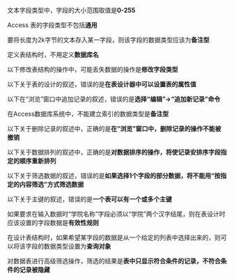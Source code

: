 文本字段类型中，字段的大小范围取值是**0-255**

Access 表的字段类型不包括**通用**

要将长度为2k字节的文本存入某一字段，则该字段的数据类型应该为**备注型**

定义表结构时，不用定义**数据库名**

以下修改表结构的操作中，可能丢失数据的操作是**修改字段类型**

以下关于表的设计的叙述，错误的是**在表设计器中可以设置表的属性值**

以下在“浏览”窗口中追加记录的叙述，错误的是**选择“编辑”→“追加新记录”命令**

在Access数据库系统中，不能建立索引的数据类型是**备注型**

以下关于删除记录的叙述中，正确的是**在“浏览”窗口中，删除记录的操作不能被撤销**

以下关于数据排列的叙述中，正确的是**对数据排序的操作，将使记录安排序字段指定的顺序重新排列**

以下关于筛选数据的叙述，错误的是**如果选择1个字段的部分数据，将不能用“按指定的内容筛选”方式筛选数据**

以下关于主键的叙述，错误的是**一个表可以有一个或多个主键**

如果要求在输入数据时“学院名称”字段必须以“学院”两个汉字结尾，则在表设计时应该设置的字段数据是**有效性规则**

在设计表结构时，如果希望某字段的数据是从一个给定的列表中选择出来的，则可以将该字段的数据类型设置为**查询对象**

对数据表进行高级筛选操作，筛选的结果是**表中只显示符合条件的记录，不符合条件的记录被隐藏**
